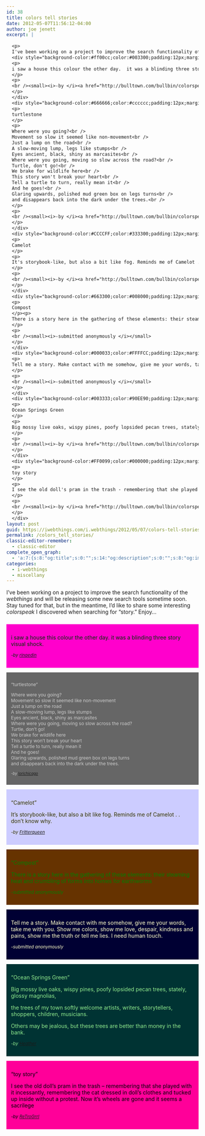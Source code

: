 ```yaml
---
id: 38
title: colors tell stories
date: 2012-05-07T11:56:12-04:00
author: joe jenett
excerpt: |
  
  <p>
  I've been working on a project to improve the search functionality of the <i>webthings</i> and will be releasing some new search tools sometime soon. Stay tuned for that, but in the meantime, I'd like to share some interesting <i>colorspeak</i> I discovered when searching for "story." Enjoy... </p>
  <div style="background-color:#ff00cc;color:#003300;padding:12px;margin-top:24px;margin-bottom:12px;">
  <p>
  i saw a house this colour the other day.  it was a blinding three story visual shock.
  </p>
  <p>
  <br /><small><i>-by </i><a href="http://bulltown.com/bullbin/colorspeak/colorsearch_sp.cgi?searchstring=rinaedin"><i>rinaedin</i></a></small>
  </p>
  </div>
  <div style="background-color:#666666;color:#cccccc;padding:12px;margin-bottom:12px;font-size:85%;">
  <p>
  turtlestone
  </p>
  <p>
  Where were you going?<br />
  Movement so slow it seemed like non-movement<br />
  Just a lump on the road<br />
  A slow-moving lump, legs like stumps<br />
  Eyes ancient, black, shiny as marcasites<br />
  Where were you going, moving so slow across the road?<br />
  Turtle, don't go!<br />
  We brake for wildlife here<br />
  This story won't break your heart<br />
  Tell a turtle to turn, really mean it<br />
  And he goes!<br />
  Glaring upwards, polished mud green box on legs turns<br />
  and disappears back into the dark under the trees.<br />
  </p>
  <p>
  <br /><small><i>-by </i><a href="http://bulltown.com/bullbin/colorspeak/colorsearch_sp.cgi?searchstring=lorichicago"><i>lorichicago</i></a></small>
  </p>
  </div>
  <div style="background-color:#CCCCFF;color:#333300;padding:12px;margin-bottom:12px;">
  <p>
  Camelot
  </p>
  <p>
  It's storybook-like, but also a bit like fog. Reminds me of Camelot . . don't know why.
  </p>
  <p>
  <br /><small><i>-by </i><a href="http://bulltown.com/bullbin/colorspeak/colorsearch_sp.cgi?searchstring=Fritterqueen"><i>Fritterqueen</i></a></small>
  </p>
  </div>
  <div style="background-color:#663300;color:#008000;padding:12px;margin-bottom:12px;">
  <p>
  Compost
  </p><p>
  There is a story here in the gathering of these elements: their steaming heat and crumbling of forms into homes for earthworms
  </p>
  <p>
  <br /><small><i>-submitted anonymously </i></small>
  </p>
  </div>
  <div style="background-color:#000033;color:#FFFFCC;padding:12px;margin-bottom:12px;">
  <p>
  Tell me a story. Make contact with me somehow, give me your words, take me with you. Show me colors, show me love, despair, kindness and pains, show me the truth or tell me lies. I need human touch.
  </p>
  <p>
  <br /><small><i>-submitted anonymously </i></small>
  </p>
  </div>
  <div style="background-color:#003333;color:#90EE90;padding:12px;margin-bottom:12px;">
  <p>
  Ocean Springs Green
  </p>
  <p>
  Big mossy live oaks, wispy pines, poofy lopsided pecan trees, stately, glossy magnolias,</p><p>the trees of my town  softly welcome artists, writers, storytellers,  shoppers, children, musicians.</p><p>Others may be jealous, but these trees are better than money in the bank.
  </p>
  <p>
  <br /><small><i>-by </i><a href="http://bulltown.com/bullbin/colorspeak/colorsearch_sp.cgi?searchstring=Heather"><i>Heather</i></a></small>
  </p>
  </div>
  <div style="background-color:#FF0099;color:#000000;padding:12px;margin-bottom:12px;">
  <p>
  toy story
  </p>
  <p>
  I see the old doll's pram in the trash - remembering that she played with it incessantly, remembering the cat dressed in doll's clothes and tucked up inside without a protest. Now it's wheels are gone and it seems a sacrilege
  </p>
  <p>
  <br /><small><i>-by </i><a href="http://bulltown.com/bullbin/colorspeak/colorsearch_sp.cgi?searchstring=ReTroGrrl"><i>ReTroGrrl</i></a></small>
  </p>
  </div>
layout: post
guid: https://iwebthings.com/i.webthings/2012/05/07/colors-tell-stories/
permalink: /colors_tell_stories/
classic-editor-remember:
  - classic-editor
complete_open_graph:
  - 'a:7:{s:8:"og:title";s:0:"";s:14:"og:description";s:0:"";s:8:"og:image";s:0:"";s:7:"og:type";s:0:"";s:12:"twitter:card";s:7:"summary";s:19:"twitter:description";s:0:"";s:15:"twitter:creator";s:0:"";}'
categories:
  - i-webthings
  - miscellany
---
```

I&#8217;ve been working on a project to improve the search functionality of the _webthings_ and will be releasing some new search tools sometime soon. Stay tuned for that, but in the meantime, I&#8217;d like to share some interesting _colorspeak_ I discovered when searching for &#8220;story.&#8221; Enjoy&#8230;

<div style="background-color: #ff00cc; color: #003300; padding: 12px; margin-top: 24px; margin-bottom: 12px;">
  <p>
    i saw a house this colour the other day. it was a blinding three story visual shock.
  </p>
  
  <p>
    <small><i>-by </i><a href="http://bulltown.com/bullbin/colorspeak/colorsearch_sp.cgi?searchstring=rinaedin"><i>rinaedin</i></a></small>
  </p>
</div>

<div style="background-color: #666666; color: #cccccc; padding: 12px; margin-bottom: 12px; font-size: 85%;">
  <p>
    &#8220;turtlestone&#8221;
  </p>
  
  <p>
    Where were you going?<br /> Movement so slow it seemed like non-movement<br /> Just a lump on the road<br /> A slow-moving lump, legs like stumps<br /> Eyes ancient, black, shiny as marcasites<br /> Where were you going, moving so slow across the road?<br /> Turtle, don&#8217;t go!<br /> We brake for wildlife here<br /> This story won&#8217;t break your heart<br /> Tell a turtle to turn, really mean it<br /> And he goes!<br /> Glaring upwards, polished mud green box on legs turns<br /> and disappears back into the dark under the trees.
  </p>
  
  <p>
    <small><i>-by </i><a href="http://bulltown.com/bullbin/colorspeak/colorsearch_sp.cgi?searchstring=lorichicago"><i>lorichicago</i></a></small>
  </p>
</div>

<div style="background-color: #ccccff; color: #333300; padding: 12px; margin-bottom: 12px;">
  <p>
    &#8220;Camelot&#8221;
  </p>
  
  <p>
    It&#8217;s storybook-like, but also a bit like fog. Reminds me of Camelot . . don&#8217;t know why.
  </p>
  
  <p>
    <small><i>-by </i><a href="http://bulltown.com/bullbin/colorspeak/colorsearch_sp.cgi?searchstring=Fritterqueen"><i>Fritterqueen</i></a></small>
  </p>
</div>

<div style="background-color: #663300; color: #008000; padding: 12px; margin-bottom: 12px;">
  <p>
    &#8220;Compost&#8221;
  </p>
  
  <p>
    There is a story here in the gathering of these elements: their steaming heat and crumbling of forms into homes for earthworms
  </p>
  
  <p>
    <small><i>-submitted anonymously </i></small>
  </p>
</div>

<div style="background-color: #000033; color: #ffffcc; padding: 12px; margin-bottom: 12px;">
  <p>
    Tell me a story. Make contact with me somehow, give me your words, take me with you. Show me colors, show me love, despair, kindness and pains, show me the truth or tell me lies. I need human touch.
  </p>
  
  <p>
    <small><i>-submitted anonymously </i></small>
  </p>
</div>

<div style="background-color: #003333; color: #90ee90; padding: 12px; margin-bottom: 12px;">
  <p>
    &#8220;Ocean Springs Green&#8221;
  </p>
  
  <p>
    Big mossy live oaks, wispy pines, poofy lopsided pecan trees, stately, glossy magnolias,
  </p>
  
  <p>
    the trees of my town softly welcome artists, writers, storytellers, shoppers, children, musicians.
  </p>
  
  <p>
    Others may be jealous, but these trees are better than money in the bank.
  </p>
  
  <p>
    <small><i>-by </i><a href="http://bulltown.com/bullbin/colorspeak/colorsearch_sp.cgi?searchstring=Heather"><i>Heather</i></a></small>
  </p>
</div>

<div style="background-color: #ff0099; color: #000000; padding: 12px; margin-bottom: 12px;">
  <p>
    &#8220;toy story&#8221;
  </p>
  
  <p>
    I see the old doll&#8217;s pram in the trash &#8211; remembering that she played with it incessantly, remembering the cat dressed in doll&#8217;s clothes and tucked up inside without a protest. Now it&#8217;s wheels are gone and it seems a sacrilege
  </p>
  
  <p>
    <small><i>-by </i><a href="http://bulltown.com/bullbin/colorspeak/colorsearch_sp.cgi?searchstring=ReTroGrrl"><i>ReTroGrrl</i></a></small>
  </p>
</div>